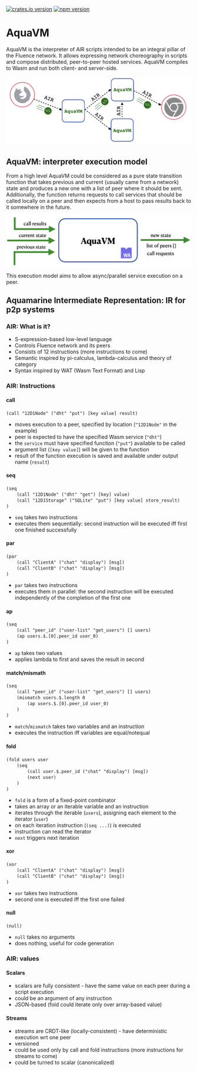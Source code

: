 [![crates.io version](https://img.shields.io/crates/v/air-interpreter-wasm?style=flat-square)](https://crates.io/crates/air-interpreter-wasm)
[![npm version](https://img.shields.io/npm/v/@fluencelabs/avm)](https://www.npmjs.com/package/@fluencelabs/avm)

# AquaVM

AquaVM is the interpreter of AIR scripts intended to be an integral pillar of the Fluence network. It allows expressing network choreography in scripts and compose distributed, peer-to-peer hosted services. AquaVM compiles to Wasm and run both client- and server-side.

<img alt="AquaVM & AIR model" src="images/aquavm_air_model.png" />

## AquaVM: interpreter execution model

From a high level AquaVM could be considered as a pure state transition function that takes previous and current (usually came from a network) state and produces a new one with a list of peer where it should be sent. Additionally, the function returns requests to call services that should be called locally on a peer and then expects from a host to pass results back to it somewhere in the future.

<img alt="interpreter execution model" src="images/interpreter_em.png"/>

This execution model aims to allow async/parallel service execution on a peer.

## Aquamarine Intermediate Representation: IR for p2p systems

### AIR: What is it?

- S-expression-based low-level language
- Controls Fluence network and its peers
- Consists of 12 instructions (more instructions to come)
- Semantic inspired by pi-calculus, lambda-calculus and theory of category
- Syntax inspired by WAT (Wasm Text Format) and Lisp

### AIR: Instructions
#### call

```wasm
(call "12D1Node" ("dht" "put") [key value] result)
```

- moves execution to a peer, specified by location (`"12D1Node"` in the example)
- peer is expected to have the specified Wasm service (`"dht"`)
- the `service` must have specified function (`"put"`) available to be called
- argument list (`[key value]`) will be given to the function
- result of the function execution is saved and available under output name (`result`)

#### seq

```wasm
(seq
    (call "12D1Node" ("dht" "get") [key] value)
    (call "12D1Storage" ("SQLite" "put") [key value] store_result)
)
```

- `seq` takes two instructions
- executes them sequentially: second instruction will be executed iff first one finished successfully

#### par

```wasm
(par
    (call "ClientA" ("chat" "display") [msg])
    (call "ClientB" ("chat" "display") [msg])
)
```

- `par` takes two instructions
- executes them in parallel: the second instruction will be executed independently of the completion of the first one

#### ap

```wasm
(seq
    (call "peer_id" ("user-list" "get_users") [] users)
    (ap users.$.[0].peer_id user_0)
)
```

- `ap` takes two values
- applies lambda to first and saves the result in second

#### match/mismath

```wasm
(seq
    (call "peer_id" ("user-list" "get_users") [] users)
    (mismatch users.$.length 0
        (ap users.$.[0].peer_id user_0)
    )
)
```

- `match`/`mismatch` takes two variables and an instruction
- executes the instruction iff variables are equal/notequal

#### fold

```wasm
(fold users user
    (seq
        (call user.$.peer_id ("chat" "display") [msg])
        (next user)
    )
)
```

- `fold` is a form of a fixed-point combinator
- takes an array or an iterable variable and an instruction
- iterates through the iterable (`users`), assigning each element to the iterator (`user`) 
- on each iteration instruction (`(seq ...)`) is executed
- instruction can read the iterator
- `next` triggers next iteration

#### xor

```wasm
(xor
    (call "ClientA" ("chat" "display") [msg])
    (call "ClientB" ("chat" "display") [msg])
)
```

- `xor` takes two instructions
- second one is executed iff the first one failed

#### null

```wasm
(null)
```

- `null` takes no arguments
- does nothing, useful for code generation

### AIR: values
#### Scalars

- scalars are fully consistent - have the same value on each peer during a script execution
- could be an argument of any instruction
- JSON-based (fold could iterate only over array-based value)

#### Streams

- streams are CRDT-like (locally-consistent) - have deterministic execution wrt one peer
- versioned
- could be used only by call and fold instructions (more instructions for streams to come)
- could be turned to scalar (canonicalized)

